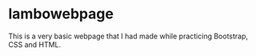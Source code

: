 # lambowebpage
This is a very basic webpage that I had made while practicing Bootstrap, CSS and HTML.
